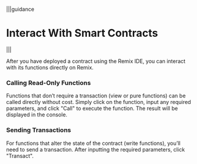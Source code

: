 |||guidance

# Interact With Smart Contracts

|||


After you have deployed a contract using the Remix IDE, you can interact with its functions directly on Remix.

### Calling Read-Only Functions  
Functions that don’t require a transaction (view or pure functions) can be called directly without cost. Simply click on the function, input any required parameters, and click "Call" to execute the function. The result will be displayed in the console.

### Sending Transactions
For functions that alter the state of the contract (write functions), you’ll need to send a transaction. After inputting the required parameters, click "Transact".
